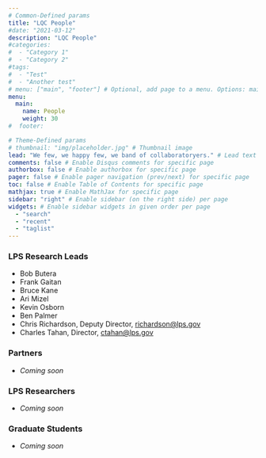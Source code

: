 ```yaml
---
# Common-Defined params
title: "LQC People"
#date: "2021-03-12"
description: "LQC People"
#categories:
#  - "Category 1"
#  - "Category 2"
#tags:
#  - "Test"
#  - "Another test"
# menu: ["main", "footer"] # Optional, add page to a menu. Options: main, side, footer
menu:
  main:
    name: People
    weight: 30
#  footer:

# Theme-Defined params
# thumbnail: "img/placeholder.jpg" # Thumbnail image
lead: "We few, we happy few, we band of collaboratoryers." # Lead text
comments: false # Enable Disqus comments for specific page
authorbox: false # Enable authorbox for specific page
pager: false # Enable pager navigation (prev/next) for specific page
toc: false # Enable Table of Contents for specific page
mathjax: true # Enable MathJax for specific page
sidebar: "right" # Enable sidebar (on the right side) per page
widgets: # Enable sidebar widgets in given order per page
  - "search"
  - "recent"
  - "taglist"
---
```


### LPS Research Leads
- Bob Butera
- Frank Gaitan
- Bruce Kane
- Ari Mizel
- Kevin Osborn
- Ben Palmer
- Chris Richardson, Deputy Director, richardson@lps.gov
- Charles Tahan, Director, ctahan@lps.gov

### Partners

- <em>Coming soon</em>

### LPS Researchers

- <em>Coming soon</em>

### Graduate Students

- <em>Coming soon</em>

